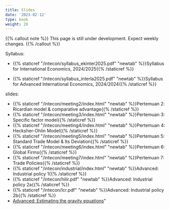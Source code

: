 ```yaml
---
title: Slides
date: '2023-02-12'
type: book
weight: 20
---
```


{{% callout note %}} This page is still under development. Expect weekly changes. {{% /callout %}}

Syllabus:

- {{% staticref "/intecon/syllabus_ekinter2025.pdf" "newtab" %}}Syllabus for International Economics, 2024/2025{{% /staticref %}}

- {{% staticref "/intecon/syllabus_interla2025.pdf" "newtab" %}}Syllabus for Advanced International Economics, 2024/2024{{% /staticref %}}

slides:

- {{% staticref "/intecon/meeting2/index.html" "newtab" %}}Pertemuan 2: Ricardian model & comparative advantage{{% /staticref %}}
- {{% staticref "/intecon/meeting3/index.html" "newtab" %}}Pertemuan 3: Specific factor model{{% /staticref %}}
- {{% staticref "/intecon/meeting4/index.html" "newtab" %}}Pertemuan 4: Hecksher-Ohlin Model{{% /staticref %}}
- {{% staticref "/intecon/meeting5/index.html" "newtab" %}}Pertemuan 5: Standard Trade Model & Its Deviation{{% /staticref %}}
- {{% staticref "/intecon/meeting6/index.html" "newtab" %}}Pertemuan 6: Global Firms{{% /staticref %}}
- {{% staticref "/intecon/meeting7/index.html" "newtab" %}}Pertemuan 7: Trade Policies{{% /staticref %}}
- {{% staticref "/intecon/industrial/index.html" "newtab" %}}Advanced: Industrial policy 1{{% /staticref %}}
- {{% staticref "/intecon/hilir.pdf" "newtab" %}}Advanced: Industrial policy 2a{{% /staticref %}}
- {{% staticref "/intecon/lcr.pdf" "newtab" %}}Advanced: Industrial policy 2b{{% /staticref %}}
- [Advanced: Estimating the gravity equations](https://imedkrisna.github.io/gravity/)"

